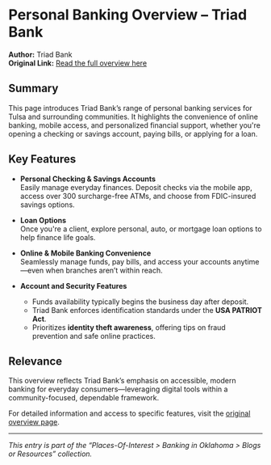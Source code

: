 # Personal Banking Overview – Triad Bank

**Author:** Triad Bank  
**Original Link:** [Read the full overview here](https://www.triadbank.com/personal-banking/personal-banking-overview)

## Summary

This page introduces Triad Bank’s range of personal banking services for Tulsa and surrounding communities. It highlights the convenience of online banking, mobile access, and personalized financial support, whether you're opening a checking or savings account, paying bills, or applying for a loan.

## Key Features

- **Personal Checking & Savings Accounts**  
  Easily manage everyday finances. Deposit checks via the mobile app, access over 300 surcharge-free ATMs, and choose from FDIC-insured savings options.

- **Loan Options**  
  Once you're a client, explore personal, auto, or mortgage loan options to help finance life goals.

- **Online & Mobile Banking Convenience**  
  Seamlessly manage funds, pay bills, and access your accounts anytime—even when branches aren’t within reach.

- **Account and Security Features**  
  - Funds availability typically begins the business day after deposit.  
  - Triad Bank enforces identification standards under the **USA PATRIOT Act**.  
  - Prioritizes **identity theft awareness**, offering tips on fraud prevention and safe online practices.

## Relevance

This overview reflects Triad Bank’s emphasis on accessible, modern banking for everyday consumers—leveraging digital tools within a community-focused, dependable framework.

For detailed information and access to specific features, visit the [original overview page](https://www.triadbank.com/personal-banking/personal-banking-overview).

---

*This entry is part of the “Places-Of-Interest > Banking in Oklahoma > Blogs or Resources” collection.*
